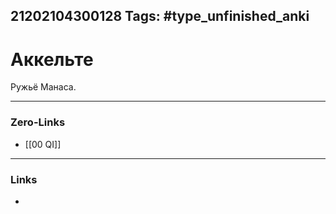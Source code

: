 21202104300128
Tags: #type_unfinished_anki
---
# Аккельте

Ружьё Манаса.

---
### Zero-Links
- [[00 QI]]
---
### Links
-